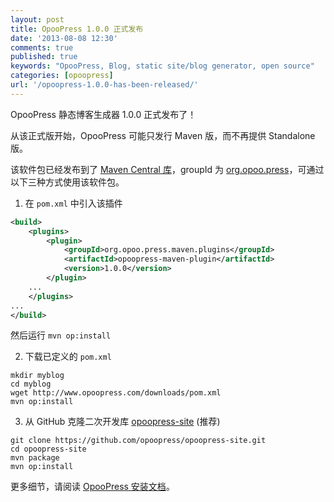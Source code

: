 ```yaml
---
layout: post
title: OpooPress 1.0.0 正式发布
date: '2013-08-08 12:30'
comments: true
published: true
keywords: "OpooPress, Blog, static site/blog generator, open source"
categories: [opoopress]
url: '/opoopress-1.0.0-has-been-released/'
---
```


OpooPress 静态博客生成器 1.0.0 正式发布了！

从该正式版开始，OpooPress 可能只发行 Maven 版，而不再提供 Standalone 版。

该软件包已经发布到了 [Maven Central 库](http://search.maven.org/)，groupId 为 [org.opoo.press](http://central.maven.org/maven2/org/opoo/press/)，可通过以下三种方式使用该软件包。

1. 在 `pom.xml` 中引入该插件
```xml
<build>
	<plugins>
		<plugin>
			<groupId>org.opoo.press.maven.plugins</groupId>
			<artifactId>opoopress-maven-plugin</artifactId>
			<version>1.0.0</version>
		</plugin>
	...
	</plugins>
...
</build>
```
然后运行 `mvn op:install`

2. 下载已定义的 `pom.xml`
```
mkdir myblog
cd myblog
wget http://www.opoopress.com/downloads/pom.xml
mvn op:install
```

3. 从 GitHub 克隆二次开发库 [opoopress-site](https://github.com/opoopress/opoopress-site) (推荐)
```
git clone https://github.com/opoopress/opoopress-site.git
cd opoopress-site
mvn package
mvn op:install
```

更多细节，请阅读 [OpooPress 安装文档](http://www.opoopress.com/zh/docs/installation/)。
